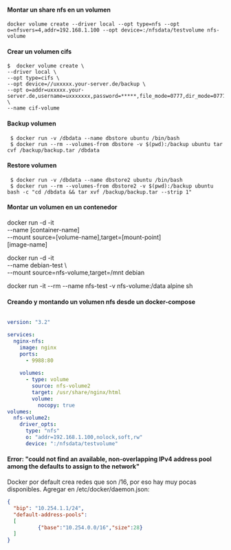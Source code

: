 #### Montar un share nfs en un volumen

    docker volume create --driver local --opt type=nfs --opt o=nfsvers=4,addr=192.168.1.100 --opt device=:/nfsdata/testvolume nfs-volume

#### Crear un volumen cifs

    $  docker volume create \
	--driver local \
	--opt type=cifs \
	--opt device=//uxxxxx.your-server.de/backup \
	--opt o=addr=uxxxxx.your-server.de,username=uxxxxxxx,password=*****,file_mode=0777,dir_mode=0777 \
	--name cif-volume

#### Backup volumen
     
     $ docker run -v /dbdata --name dbstore ubuntu /bin/bash
     $ docker run --rm --volumes-from dbstore -v $(pwd):/backup ubuntu tar cvf /backup/backup.tar /dbdata

#### Restore volumen
     
     $ docker run -v /dbdata --name dbstore2 ubuntu /bin/bash
     $ docker run --rm --volumes-from dbstore2 -v $(pwd):/backup ubuntu bash -c "cd /dbdata && tar xvf /backup/backup.tar --strip 1"



#### Montar un volumen en un contenedor

   docker run -d -it \
   --name [container-name] \
   --mount source=[volume-name],target=[mount-point]\
   [image-name]


   docker run -d -it \
   --name debian-test \        
   --mount source=nfs-volume,target=/mnt debian

   docker run -it --rm --name nfs-test -v nfs-volume:/data alpine sh

#### Creando y montando un volumen nfs desde un docker-compose


```yaml

version: "3.2"

services:
  nginx-nfs:
    image: nginx
    ports:
      - 9988:80
    
    volumes:
      - type: volume
        source: nfs-volume2
        target: /usr/share/nginx/html
        volume:
          nocopy: true
volumes:
  nfs-volume2:
    driver_opts:
      type: "nfs"
      o: "addr=192.168.1.100,nolock,soft,rw"
      device: ":/nfsdata/testvolume"
```

#### Error: "could not find an available, non-overlapping IPv4 address pool among the defaults to assign to the network"

Docker por default crea redes que son /16, por eso hay muy pocas disponibles. Agregar en /etc/docker/daemon.json:

```json
{
  "bip": "10.254.1.1/24",
  "default-address-pools":
  [
          {"base":"10.254.0.0/16","size":28}
  ]
}
```

